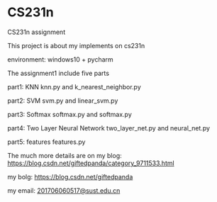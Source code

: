 # CS231n
CS231n assignment


This project is about my implements on cs231n

environment: windows10 + pycharm 

The assignment1 include five parts

part1: KNN  knn.py and k_nearest_neighbor.py

part2: SVM  svm.py and linear_svm.py

part3: Softmax softmax.py and softmax.py

part4: Two Layer Neural Network two_layer_net.py and neural_net.py

part5: features features.py

The much more details are on my blog: https://blog.csdn.net/giftedpanda/category_9711533.html


my bolg: https://blog.csdn.net/giftedpanda

my email: 201706060517@sust.edu.cn
